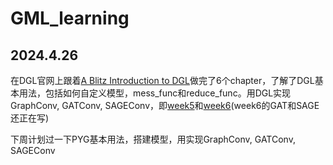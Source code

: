 # GML_learning

## 2024.4.26

在DGL官网上跟着[A Blitz Introduction to DGL](https://docs.dgl.ai/tutorials/blitz/index.html)做完了6个chapter，了解了DGL基本用法，包括如何自定义模型，mess_func和reduce_func。用DGL实现GraphConv, GATConv, SAGEConv，即[week5](https://colab.research.google.com/drive/1xSMe9xdEN6EziexnhnYghEXIlPbTC9B5?usp=sharing)和[week6](https://colab.research.google.com/drive/1xSMe9xdEN6EziexnhnYghEXIlPbTC9B5?usp=sharing)(week6的GAT和SAGE还正在写)

下周计划过一下PYG基本用法，搭建模型，用实现GraphConv, GATConv, SAGEConv